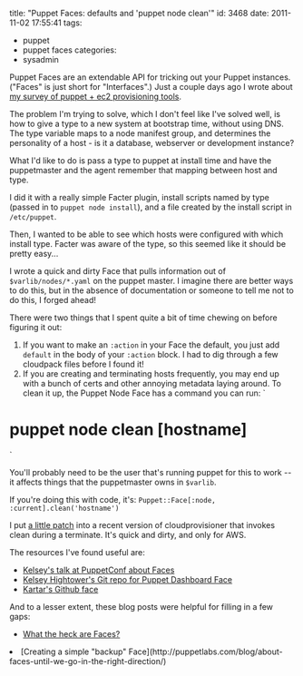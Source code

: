 title: "Puppet Faces: defaults and 'puppet node clean'"
id: 3468
date: 2011-11-02 17:55:41
tags: 
- puppet
- puppet faces
categories: 
- sysadmin

Puppet Faces are an extendable API for tricking out your Puppet instances. ("Faces" is just short for "Interfaces".) Just a couple days ago I wrote about [my survey of puppet + ec2 provisioning tools](http://www.chesnok.com/daily/2011/10/28/going-from-vagrant-and-puppet-into-ec2-a-short-survey-of-5-tools-and-two-i-didnt-bother-trying/).

The problem I'm trying to solve, which I don't feel like I've solved well, is how to give a type to a new system at bootstrap time, without using DNS. The type variable maps to a node manifest group, and determines the personality of a host - is it a database, webserver or development instance?
<!--more-->
What I'd like to do is pass a type to puppet at install time and have the puppetmaster and the agent remember that mapping between host and type. 

I did it with a really simple Facter plugin, install scripts named by type (passed in to `puppet node install`), and a file created by the install script in `/etc/puppet`.

Then, I wanted to be able to see which hosts were configured with which install type. Facter was aware of the type, so this seemed like it should be pretty easy...

I wrote a quick and dirty Face that pulls information out of `$varlib/nodes/*.yaml` on the puppet master. I imagine there are better ways to do this, but in the absence of documentation or someone to tell me not to do this, I forged ahead!

There were two things that I spent quite a bit of time chewing on before figuring it out: 

1.  If you want to make an `:action` in your Face the default, you just add `default` in the body of your `:action` block. I had to dig through a few cloudpack files before I found it!
2.  If you are creating and terminating hosts frequently, you may end up with a bunch of certs and other annoying metadata laying around. To clean it up, the Puppet Node Face has a command you can run: 
`
# puppet node clean [hostname]
`

You'll probably need to be the user that's running puppet for this to work -- it affects things that the puppetmaster owns in `$varlib`. 

If you're doing this with code, it's: 
`
Puppet::Face[:node, :current].clean('hostname')
`

I put [a little patch](https://github.com/selenamarie/puppetlabs-cloud-provisioner/commit/44e7300e1097d8a9290f864154ad591689feadc7) into a recent version of cloudprovisioner that invokes clean during a terminate. It's quick and dirty, and only for AWS. 

The resources I've found useful are: 

*   [Kelsey's talk at PuppetConf about Faces](http://www.youtube.com/watch?v=C9k9lF4cskg)
*   [Kelsey Hightower's Git repo for Puppet Dashboard Face](https://github.com/khightower/puppet-dashboard-face/)
*   [Kartar's Github face](http://www.kartar.net/2011/05/puppet-github-face/)

And to a lesser extent, these blog posts were helpful for filling in a few gaps: 

*   [What the heck are Faces?](http://puppetlabs.com/blog/puppet-faces-what-the-heck-are-faces/)
<li>[Creating a simple "backup" Face](http://puppetlabs.com/blog/about-faces-until-we-go-in-the-right-direction/)
